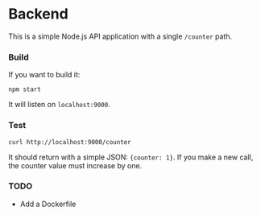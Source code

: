 # Backend

This is a simple Node.js API application with a single `/counter` path. 


### Build 

If you want to build it: 

```
npm start
```

It will listen on `localhost:9000`. 

### Test

```
curl http://localhost:9000/counter
```

It should return with a simple JSON: `{counter: 1}`. If you make a 
new call, the counter value must increase by one.

### TODO

- Add a Dockerfile 
